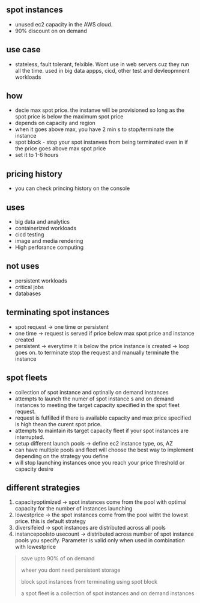 ## spot instances

* unused ec2 capacity in the AWS cloud.
* 90% discount on on demand

## use case

* stateless, fault tolerant, felxible. Wont use in web servers cuz they run all the time. used in big data appps, cicd, other test and devleopmnent workloads

## how

* decie max spot price. the instanve will be provisioned so long as the spot price is below the maximum spot price
* depends on capacity and region
* when it goes above max, you have 2 min s to stop/terminate the instance
* spot block - stop your spot instanves from being terminated even in if the price goes above max spot price
* set it to 1-6 hours

## pricing history

* you can check princing history on the console

## uses

* big data and analytics
* containerized workloads
* cicd testing
* image and media rendering
* High perforance computing

## not uses

* persistent workloads
* critical jobs
* databases

## terminating spot instances

* spot request -> one time or persistent
* one time -> request is served if price below max spot price and instance created
* persistent -> everytime it is below the price instance is created -> loop goes on. to terminate stop the request and manually terminate the instance

## spot fleets

* collection of spot instance and optinally on demand instances
* attempts to launch the numer of spot instance s and on demand instances to meeting the target capacity specified in the spot fleet request.
* request is fulfilled if there is available capacity and max price specified is high thean the curent spot price.
* attempts to maintain its target capacity fleet if your spot instances are interrupted.
* setup different launch pools -> define ec2 instance type, os, AZ
* can have multiple pools and fleet will choose the best way to implement depending on the strategy you define
* will stop launching instances once you reach your price threshold or capacity desire

## different strategies

1. capacityoptimized -> spot instances come from the pool with optimal capacity for the number of instances launching
2. lowestprice -> the spot instances come from the pool witht the lowest price. this is default strategy
3. diversifeied -> spot instances are distributed across all pools
4. instancepoolsto usecount -> distributed across number of spot instance pools you specify. Parameter is valid only when used in combination with lowestprice

> save upto 90% of on demand
>
> wheer you dont need persistent storage
>
> block spot instances from terminating using spot block
>
> a spot fleet is a collection of spot instances and on demand instances